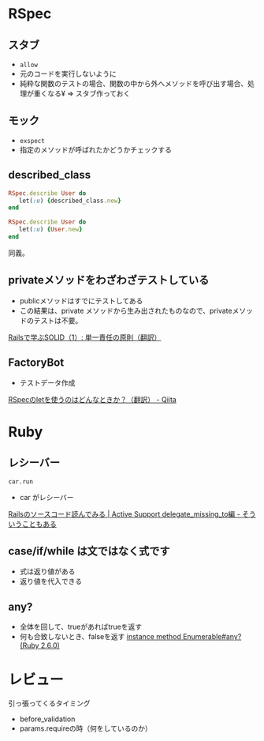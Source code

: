 # RSpec
## スタブ
- `allow`
- 元のコードを実行しないように
- 純粋な関数のテストの場合、関数の中から外へメソッドを呼び出す場合、処理が重くなる¥
=> スタブ作っておく

## モック
- `exspect`
- 指定のメソッドが呼ばれたかどうかチェックする

## described_class
```ruby
RSpec.describe User do
   let(:u) {described_class.new}
end
```
```ruby
RSpec.describe User do
   let(:u) {User.new}
end
```
同義。


##  privateメソッドをわざわざテストしている
- publicメソッドはすでにテストしてある
- この結果は、private メソッドから生み出されたものなので、privateメソッドのテストは不要。

[Railsで学ぶSOLID（1）: 単一責任の原則（翻訳）](https://techracho.bpsinc.jp/hachi8833/2018_03_27/54130)

## FactoryBot
- テストデータ作成

[RSpecのletを使うのはどんなときか？（翻訳） - Qiita](https://qiita.com/jnchito/items/cdd9eef2ed193267c651)


# Ruby
## レシーバー
`car.run`
- car がレシーバー


[Railsのソースコード読んでみる | Active Support delegate_missing_to編 - そういうこともある](https://blog.shitake4.tech/entry/2018/12/07/Rails%E3%81%AE%E3%82%BD%E3%83%BC%E3%82%B9%E3%82%B3%E3%83%BC%E3%83%89%E8%AA%AD%E3%82%93%E3%81%A7%E3%81%BF%E3%82%8B_%7C_Active_Support_delegate_missing_to%E7%B7%A8)


## case/if/while は文ではなく式です
- 式は返り値がある
- 返り値を代入できる

## any?
- 全体を回して、trueがあればtrueを返す
- 何も合致しないとき、falseを返す
[instance method Enumerable#any? (Ruby 2.6.0)](https://docs.ruby-lang.org/ja/latest/method/Enumerable/i/any=3f.html)


# レビュー
引っ張ってくるタイミング
- before_validation
- params.requireの時（何をしているのか）

